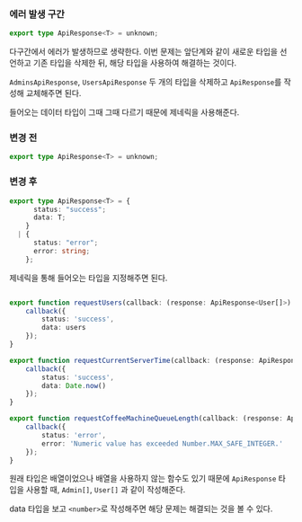 ### 에러 발생 구간

```ts
export type ApiResponse<T> = unknown;
```

다구간에서 에러가 발생하므로 생략한다. 이번 문제는 앞단계와 같이 새로운 타입을 선언하고 기존 타입을 삭제한 뒤, 해당 타입을 사용하여 해결하는 것이다.

`AdminsApiResponse`, `UsersApiResponse` 두 개의 타입을 삭제하고 `ApiResponse`를 작성해 교체해주면 된다.

들어오는 데이터 타입이 그때 그때 다르기 때문에 제네릭을 사용해준다.

### 변경 전

```ts
export type ApiResponse<T> = unknown;
```

### 변경 후

```ts
export type ApiResponse<T> = {
      status: "success";
      data: T;
    }
  | {
      status: "error";
      error: string;
    };
```

제네릭을 통해 들어오는 타입을 지정해주면 된다. 


```ts

export function requestUsers(callback: (response: ApiResponse<User[]>) => void) {
    callback({
        status: 'success',
        data: users
    });
}

export function requestCurrentServerTime(callback: (response: ApiResponse<number>) => void) {
    callback({
        status: 'success',
        data: Date.now()
    });
}

export function requestCoffeeMachineQueueLength(callback: (response: ApiResponse<number>) => void) {
    callback({
        status: 'error',
        error: 'Numeric value has exceeded Number.MAX_SAFE_INTEGER.'
    });
}

```

원래 타입은 배열이었으나 배열을 사용하지 않는 함수도 있기 때문에 `ApiResponse` 타입을 사용할 때, `Admin[]`, `User[]` 과 같이 작성해준다.

data 타입을 보고 `<number>`로 작성해주면 해당 문제는 해결되는 것을 볼 수 있다.
